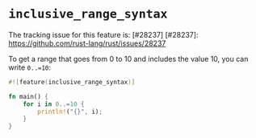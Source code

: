 # `inclusive_range_syntax`

The tracking issue for this feature is: [#28237]
[#28237]: https://github.com/rust-lang/rust/issues/28237

To get a range that goes from 0 to 10 and includes the value 10, you
can write `0..=10`:

```rust
#![feature(inclusive_range_syntax)]

fn main() {
    for i in 0..=10 {
        println!("{}", i);
    }
}
```
